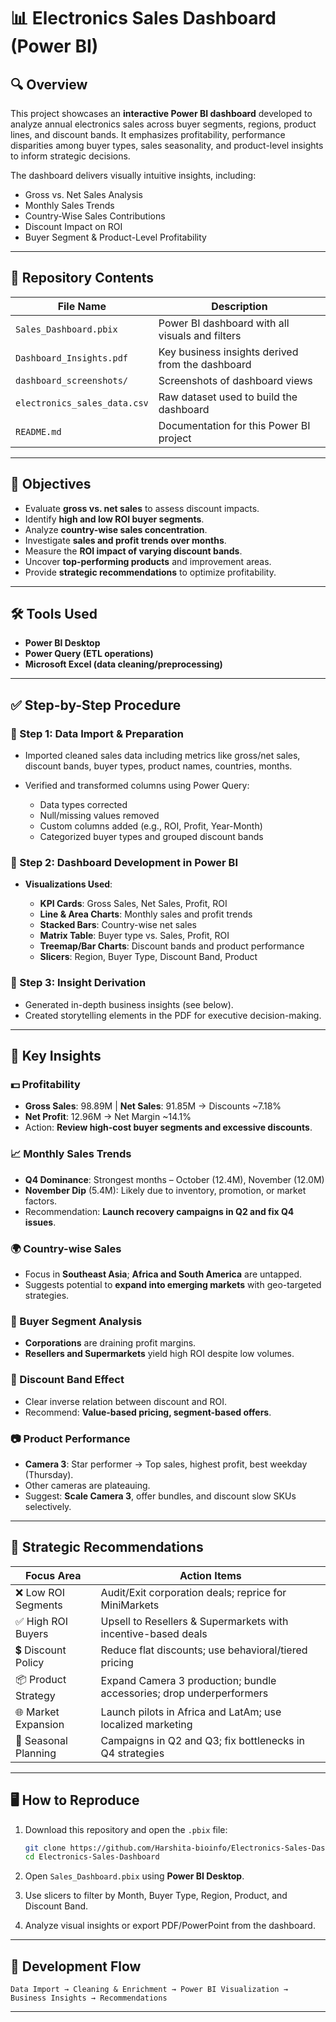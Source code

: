 # 📊 Electronics Sales Dashboard (Power BI)

## 🔍 Overview

This project showcases an **interactive Power BI dashboard** developed to analyze annual electronics sales across buyer segments, regions, product lines, and discount bands. It emphasizes profitability, performance disparities among buyer types, sales seasonality, and product-level insights to inform strategic decisions.

The dashboard delivers visually intuitive insights, including:

* Gross vs. Net Sales Analysis
* Monthly Sales Trends
* Country-Wise Sales Contributions
* Discount Impact on ROI
* Buyer Segment & Product-Level Profitability

---

## 📁 Repository Contents

| File Name                | Description                                              |
| ------------------------ | -------------------------------------------------------- |
| `Sales_Dashboard.pbix`       | Power BI dashboard with all visuals and filters  |
| `Dashboard_Insights.pdf`     | Key business insights derived from the dashboard |
| `dashboard_screenshots/`     | Screenshots of dashboard views         |
| `electronics_sales_data.csv` | Raw dataset used to build the dashboard          |
| `README.md`                  | Documentation for this Power BI project          |

---

## 🎯 Objectives

* Evaluate **gross vs. net sales** to assess discount impacts.
* Identify **high and low ROI buyer segments**.
* Analyze **country-wise sales concentration**.
* Investigate **sales and profit trends over months**.
* Measure the **ROI impact of varying discount bands**.
* Uncover **top-performing products** and improvement areas.
* Provide **strategic recommendations** to optimize profitability.

---

## 🛠️ Tools Used

* **Power BI Desktop**
* **Power Query (ETL operations)**
* **Microsoft Excel (data cleaning/preprocessing)**

---

## ✅ Step-by-Step Procedure

### 🔹 Step 1: Data Import & Preparation

* Imported cleaned sales data including metrics like gross/net sales, discount bands, buyer types, product names, countries, months.
* Verified and transformed columns using Power Query:

  * Data types corrected
  * Null/missing values removed
  * Custom columns added (e.g., ROI, Profit, Year-Month)
  * Categorized buyer types and grouped discount bands

### 🔹 Step 2: Dashboard Development in Power BI

* **Visualizations Used**:

  * **KPI Cards**: Gross Sales, Net Sales, Profit, ROI
  * **Line & Area Charts**: Monthly sales and profit trends
  * **Stacked Bars**: Country-wise net sales
  * **Matrix Table**: Buyer type vs. Sales, Profit, ROI
  * **Treemap/Bar Charts**: Discount bands and product performance
  * **Slicers**: Region, Buyer Type, Discount Band, Product

### 🔹 Step 3: Insight Derivation

* Generated in-depth business insights (see below).
* Created storytelling elements in the PDF for executive decision-making.

---

## 📌 Key Insights

### 💵 Profitability

* **Gross Sales**: 98.89M | **Net Sales**: 91.85M → Discounts \~7.18%
* **Net Profit**: 12.96M → Net Margin \~14.1%
* Action: **Review high-cost buyer segments and excessive discounts**.

### 📈 Monthly Sales Trends

* **Q4 Dominance**: Strongest months – October (12.4M), November (12.0M)
* **November Dip** (5.4M): Likely due to inventory, promotion, or market factors.
* Recommendation: **Launch recovery campaigns in Q2 and fix Q4 issues**.

### 🌍 Country-wise Sales

* Focus in **Southeast Asia**; **Africa and South America** are untapped.
* Suggests potential to **expand into emerging markets** with geo-targeted strategies.

### 👥 Buyer Segment Analysis

* **Corporations** are draining profit margins.
* **Resellers and Supermarkets** yield high ROI despite low volumes.

### 🎯 Discount Band Effect

* Clear inverse relation between discount and ROI.
* Recommend: **Value-based pricing, segment-based offers**.

### 📷 Product Performance

* **Camera 3**: Star performer → Top sales, highest profit, best weekday (Thursday).
* Other cameras are plateauing.
* Suggest: **Scale Camera 3**, offer bundles, and discount slow SKUs selectively.

---

## 🚀 Strategic Recommendations

| Focus Area           | Action Items                                                         |
| -------------------- | -------------------------------------------------------------------- |
| ❌ Low ROI Segments   | Audit/Exit corporation deals; reprice for MiniMarkets                |
| ✅ High ROI Buyers    | Upsell to Resellers & Supermarkets with incentive-based deals        |
| 💲 Discount Policy   | Reduce flat discounts; use behavioral/tiered pricing                 |
| 📦 Product Strategy  | Expand Camera 3 production; bundle accessories; drop underperformers |
| 🌐 Market Expansion  | Launch pilots in Africa and LatAm; use localized marketing           |
| 📅 Seasonal Planning | Campaigns in Q2 and Q3; fix bottlenecks in Q4 strategies             |

---

## 🖥️ How to Reproduce

1. Download this repository and open the `.pbix` file:

   ```bash
   git clone https://github.com/Harshita-bioinfo/Electronics-Sales-Dashboard.git
   cd Electronics-Sales-Dashboard
   ```
2. Open `Sales_Dashboard.pbix` using **Power BI Desktop**.
3. Use slicers to filter by Month, Buyer Type, Region, Product, and Discount Band.
4. Analyze visual insights or export PDF/PowerPoint from the dashboard.

---

## 🔁 Development Flow

```
Data Import → Cleaning & Enrichment → Power BI Visualization → Business Insights → Recommendations
```

---


